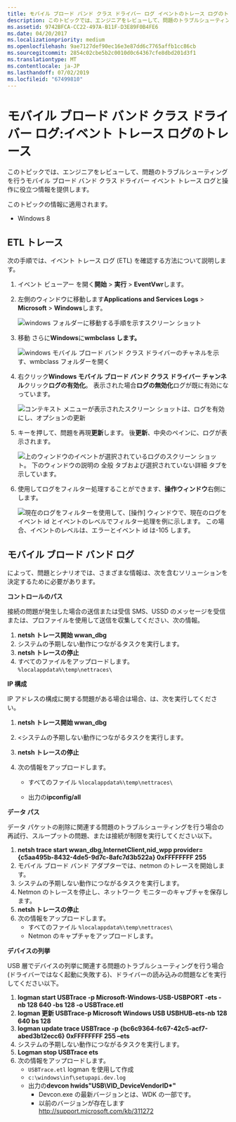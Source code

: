 ```yaml
---
title: モバイル ブロード バンド クラス ドライバー ログ イベントのトレース ログのトレース
description: このトピックでは、エンジニアをレビューして、問題のトラブルシューティングを行うモバイル ブロード バンド クラス ドライバー イベント トレース ログと操作に役立つ情報を提供します。
ms.assetid: 9742BFCA-CC22-497A-B11F-D3E89F0B4FE6
ms.date: 04/20/2017
ms.localizationpriority: medium
ms.openlocfilehash: 9ae7127def90ec16e3e87dd6c7765affb1cc86cb
ms.sourcegitcommit: 2854c02cbe5b2c0010d0c64367cfe8dbd201d3f1
ms.translationtype: MT
ms.contentlocale: ja-JP
ms.lasthandoff: 07/02/2019
ms.locfileid: "67499810"
---
```

# <a name="mobile-broadband-class-driver-logs-event-trace-log-tracing"></a>モバイル ブロード バンド クラス ドライバー ログ:イベント トレース ログのトレース


このトピックでは、エンジニアをレビューして、問題のトラブルシューティングを行うモバイル ブロード バンド クラス ドライバー イベント トレース ログと操作に役立つ情報を提供します。

このトピックの情報に適用されます。

-   Windows 8

## <a name="etl-tracing"></a>ETL トレース


次の手順では、イベント トレース ログ (ETL) を確認する方法について説明します。

1.  イベント ビューアー を開く**開始** &gt; **実行** &gt; **EventVwr**します。
2.  左側のウィンドウに移動します**Applications and Services Logs** &gt; **Microsoft** &gt; **Windows**します。

    ![windows フォルダーに移動する手順を示すスクリーン ショット](images/mbcdlogs1.png)

3.  移動 さらに**Windows**に**wmbclass します。**

    ![windows モバイル ブロード バンド クラス ドライバーのチャネルを示す、wmbclass フォルダーを開く](images/mbcdlogs2.png)

4.  右クリック**Windows モバイル ブロード バンド クラス ドライバー チャンネル**クリック**ログの有効化**。 表示された場合**ログの無効化**ログが既に有効になっています。

    ![コンテキスト メニューが表示されたスクリーン ショットは、ログを有効にし、オプションの更新](images/mbcdlogs3.png)

5.  キーを押して、問題を再現**更新**します。 後**更新**、中央のペインに、ログが表示されます。

    ![上のウィンドウのイベントが選択されているログのスクリーン ショット。 下のウィンドウの説明の 全般 タブおよび選択されていない詳細 タブを示しています。](images/mbcdlogs4.png)

6.  使用してログをフィルター処理することができます、**操作ウィンドウ**右側にします。

    ![現在のログをフィルターを使用して、[操作] ウィンドウで、現在のログをイベント id とイベントのレベルでフィルター処理を例に示します。 この場合、イベントのレベルは、エラーとイベント id は-105 します。](images/mbcdlogs5.png)

## <a name="mobile-broadband-logs"></a>モバイル ブロード バンド ログ


によって、問題とシナリオでは、さまざまな情報は、次を含むソリューションを決定するために必要があります。

**コントロールのパス**

接続の問題が発生した場合の送信または受信 SMS、USSD のメッセージを受信または、プロファイルを使用して送信を収集してください、次の情報。

1.  **netsh トレース開始 wwan\_dbg**
2.  システムの予期しない動作につながるタスクを実行します。
3.  **netsh トレースの停止**
4.  すべてのファイルをアップロードします。 `%localappdata%\temp\nettraces\`

**IP 構成**

IP アドレスの構成に関する問題がある場合は場合、は、次を実行してください。

1. **netsh トレース開始 wwan\_dbg**
2. &lt;システムの予期しない動作につながるタスクを実行します。
3. **netsh トレースの停止**
4. 次の情報をアップロードします。

    - すべてのファイル `%localappdata%\temp\nettraces\`

    - 出力の**ipconfig/all**

**データ パス**

データ パケットの削除に関連する問題のトラブルシューティングを行う場合の再試行、スループットの問題、または接続が制限を実行してください以下。

1.  **netsh trace start wwan\_dbg,InternetClient,nid\_wpp provider={c5aa495b-8432-4de5-9d7c-8afc7d3b522a} 0xFFFFFFFF 255**
2.  モバイル ブロード バンド アダプターでは、netmon のトレースを開始します。
3.  システムの予期しない動作につながるタスクを実行します。
4.  Netmon のトレースを停止し、ネットワーク モニターのキャプチャを保存します。
5.  **netsh トレースの停止**
6.  次の情報をアップロードします。
    -   すべてのファイル `%localappdata%\temp\nettraces\`
    -   Netmon のキャプチャをアップロードします。

**デバイスの列挙**

USB 層でデバイスの列挙に関連する問題のトラブルシューティングを行う場合 (ドライバーではなく起動に失敗する)、ドライバーの読み込みの問題などを実行してください以下。

1.  **logman start USBTrace -p Microsoft-Windows-USB-USBPORT -ets -nb 128 640 -bs 128 -o USBTrace.etl**
2.  **logman 更新 USBTrace-p Microsoft Windows USB USBHUB-ets-nb 128 640 bs 128**
3.  **logman update trace USBTrace -p {bc6c9364-fc67-42c5-acf7-abed3b12ecc6} 0xFFFFFFFF 255 –ets**
4.  システムの予期しない動作につながるタスクを実行します。
5.  **Logman stop USBTrace ets**
6.  次の情報をアップロードします。
    -   `USBTrace.etl` logman を使用して作成
    -   `c:\windows\inf\setupapi.dev.log`
    -   出力の**devcon hwids"USB\\VID\_DeviceVendorID\*"**
        -   Devcon.exe の最新バージョンとは、WDK の一部です。
        -   以前のバージョンが存在します http://support.microsoft.com/kb/311272

 

 





